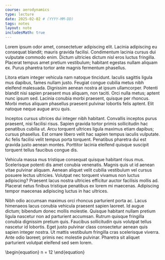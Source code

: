 ```yaml
---
course: aerodynamics
type: lecture
date: 2025-02-02 # (YYYY-MM-DD)
tags: notes
layout: note
includesMath: true
---
```

Lorem ipsum odor amet, consectetuer adipiscing elit. Lacinia adipiscing eu consequat blandit; mauris gravida facilisi. Condimentum lacinia cursus dui vulputate commodo enim. Dictum ultricies dictum nisl eros luctus fringilla. Placerat tempus amet pretium vestibulum; habitant egestas nullam aliquam ex. Purus pharetra tortor ante magnis fermentum phasellus.

Litora etiam integer vehicula nam natoque tincidunt. Iaculis sagittis ligula mus dapibus, fames nullam justo. Feugiat congue cubilia metus nibh eleifend malesuada. Dignissim aenean nostra at ipsum ullamcorper. Potenti blandit nisi sapien praesent mus aliquam, non taciti. Orci nulla metus; aptent nunc ipsum sed. Lacinia conubia morbi praesent, quisque per rhoncus. Morbi metus aliquam phasellus praesent pulvinar lobortis felis aptent. Elit natoque neque augue arcu quis.

Inceptos cursus ultrices dui integer nibh habitant. Convallis inceptos purus praesent, nisi facilisi risus. Sapien gravida tortor primis sollicitudin hac penatibus cubilia ut. Arcu torquent ultrices ligula maximus etiam dapibus; cursus phasellus. Est ornare libero velit hac sapien tempus iaculis vulputate. Ac felis facilisi velit tempus porta torquent. Penatibus pharetra dui est gravida justo aenean montes. Porttitor lacinia eleifend quisque suscipit torquent tellus faucibus congue dis.

Vehicula massa mus tristique consequat quisque habitant risus mus. Scelerisque potenti dis amet conubia venenatis. Magnis quis ut id aenean vitae pulvinar aliquam. Aenean aliquet velit cubilia vestibulum vel cursus posuere lectus ultricies. Volutpat nec torquent vivamus non luctus adipiscing? Praesent lacus nostra ultricies efficitur auctor facilisis mollis ad. Placerat netus finibus tristique penatibus ex lorem mi maecenas. Adipiscing tempor maecenas adipiscing luctus in hac ultrices.

Nibh odio accumsan maximus orci rhoncus parturient porta ac. Lacus himenaeos lacus conubia vehicula praesent sapien laoreet. Id augue dictum; bibendum donec mollis molestie. Quisque habitant nullam pretium ligula nascetur non ad parturient accumsan. Rutrum quisque fringilla conubia dignissim pretium quis. Faucibus sollicitudin quis volutpat tellus nascetur id lobortis. Eget justo pulvinar class consectetur aenean quis sapien integer nostra. Ut mattis vestibulum fringilla cras scelerisque viverra. Ante odio laoreet; primis nec molestie pulvinar. Pharetra sit aliquet parturient volutpat eleifend sed sem lorem.

\begin{equation}
    n = 12
\end{equation}